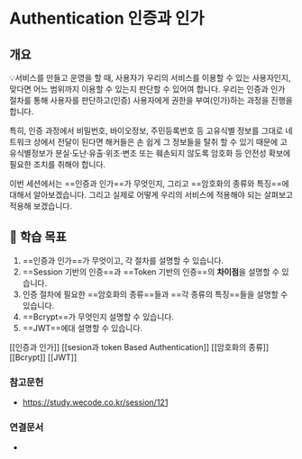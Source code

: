 # Authentication 인증과 인가

## 개요

💡서비스를 만들고 운영을 할 때, 사용자가 우리의 서비스를 이용할 수 있는 사용자인지, 맞다면 어느 범위까지 이용할 수 있는지 판단할 수 있어여 합니다. 우리는 인증과 인가 절차를 통해 사용자를 판단하고(인증) 사용자에게 권한을 부여(인가)하는 과정을 진행을 합니다.  
  
특히, 인증 과정에서 비밀번호, 바이오정보, 주민등록번호 등 고유식별 정보를 그대로 네트워크 상에서 전달이 된다면 해커들은 손 쉽게 그 정보들을 탈취 할 수 있기 때문에 고유식별정보가 분실·도난·유출·위조·변조 또는 훼손되지 않도록 암호화 등 안전성 확보에 필요한 조치를 취해야 합니다.  
  
이번 세션에서는 ==인증과 인가==가 무엇인지, 그리고 ==암호화의 종류와 특징==에 대해서 알아보겠습니다. 그리고 실제로 어떻게 우리의 서비스에 적용해야 되는 살펴보고 적용해 보겠습니다.

## 🚀 학습 목표

1.  ==인증과 인가==가 무엇이고, 각 절차를 설명할 수 있습니다.
2.  ==Session 기반의 인증==과 ==Token 기반의 인증==의 **차이점**을 설명할 수 있습니다.
3.  인증 절차에 필요한 ==암호화의 종류==들과 ==각 종류의 특징==들을 설명할 수 있습니다.
4.  ==Bcrypt==가 무엇인지 설명할 수 있습니다.
5.  ==JWT==에대 설명할 수 있습니다.

[[인증과 인가]]
[[sesion과 token Based Authentication]]
[[암호화의 종류]]
[[Bcrypt]]
[[JWT]]

### 참고문헌
- https://study.wecode.co.kr/session/121

### 연결문서
- 
